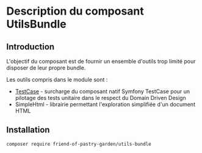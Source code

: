 Description du composant UtilsBundle
==

Introduction
--
L'objectif du composant est de fournir un ensemble d'outils trop limité pour disposer de leur propre bundle.

Les outils compris dans le module sont :
* [TestCase](/docs/testCase.md) - surcharge du composant natif Symfony TestCase pour un pilotage des tests unitaire dans le respect du Domain Driven Design
* SimpleHtml - librairie permettant l'exploration simplifiée d'un document HTML

Installation
--

``
composer require friend-of-pastry-garden/utils-bundle
``
